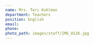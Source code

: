 ```yaml
---
name: Mrs. Teri Kuhlman
department: Teachers
position: English
email:
phone:
photo_path: images/staff/IMG_0126.jpg
---
```



